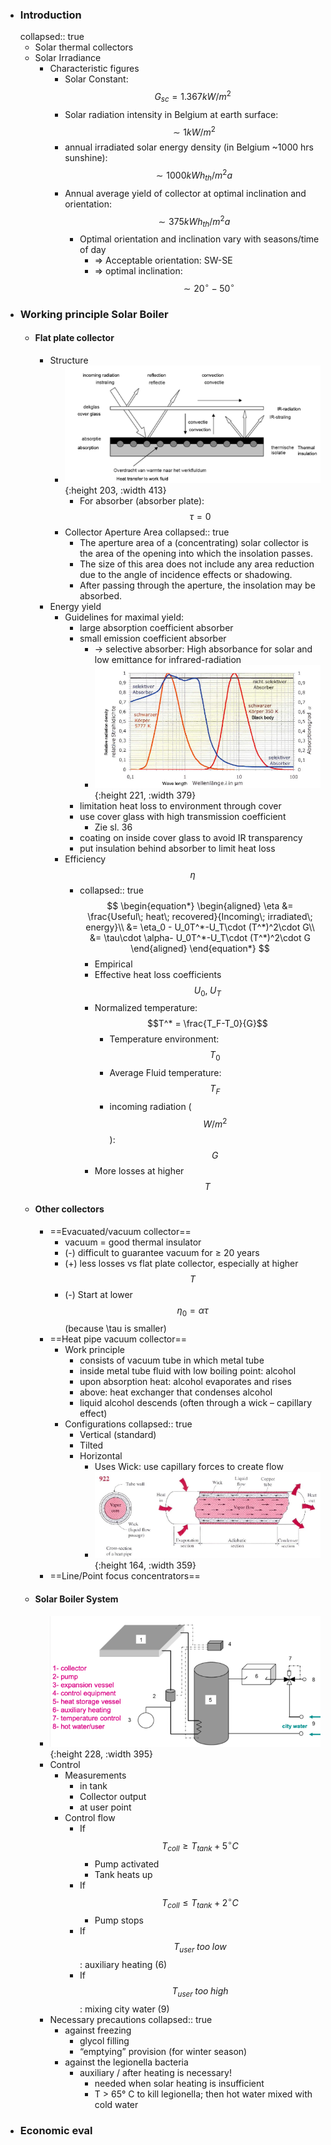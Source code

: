- ### Introduction
  collapsed:: true
	- Solar thermal collectors
	- Solar Irradiance
		- Characteristic figures
			- Solar Constant: $$G_{sc}=1.367kW/m^2$$
			- Solar radiation intensity in Belgium at earth surface: $$\sim 1kW/m^2$$
			- annual irradiated solar energy density (in Belgium ~1000 hrs sunshine): $$\sim 1000kWh_{th}/m^2a$$
			- Annual average yield of collector at optimal inclination and orientation: $$\sim 375 kWh_{th}/m^2a$$
				- Optimal orientation and inclination vary with seasons/time of day
					- => Acceptable orientation: SW-SE
					- => optimal inclination: $$\sim 20^{\circ}-50^{\circ}$$
- ### Working principle Solar Boiler
	- #### Flat plate collector
		- Structure
			- ![image.png](../assets/image_1681565327214_0.png){:height 203, :width 413}
				- For absorber (absorber plate): $$\tau=0$$
			- Collector Aperture Area
			  collapsed:: true
				- The aperture area of a (concentrating) solar collector is the area of the
				  opening into which the insolation passes.
				- The size of this area does not include any area reduction due to the angle
				  of incidence effects or shadowing.
				- After passing through the aperture, the insolation may be absorbed.
		- Energy yield
			- Guidelines for maximal yield:
				- large absorption coefficient absorber
				- small emission coefficient absorber
					- -> selective absorber: High absorbance for solar and low emittance for infrared-radiation
					- ![image.png](../assets/image_1681566455595_0.png){:height 221, :width 379}
				- limitation heat loss to environment through cover
				- use cover glass with high transmission coefficient
					- Zie sl. 36
				- coating on inside cover glass to avoid IR transparency
				- put insulation behind absorber to limit heat loss
			- Efficiency $$\eta$$
				- collapsed:: true
				  $$
				  \begin{equation*}
				  \begin{aligned}
				  \eta &= \frac{Useful\; heat\; recovered}{Incoming\; irradiated\; energy}\\
				  &= \eta_0 - U_0T^*-U_T\cdot (T^*)^2\cdot G\\ 
				  &= \tau\cdot \alpha- U_0T^*-U_T\cdot (T^*)^2\cdot G
				  \end{aligned}
				  \end{equation*}
				  $$
					- Empirical
					- Effective heat loss coefficients $$U_0,\;U_T$$
					- Normalized temperature: $$T^* = \frac{T_F-T_0}{G}$$
						- Temperature environment: $$T_0$$
						- Average Fluid temperature: $$T_F$$
						- incoming radiation ($$W/m^2$$): $$G$$
					- More losses at higher $$T$$
	- #### Other collectors
		- ==Evacuated/vacuum collector==
			- vacuum = good thermal insulator
			- (-) difficult to guarantee vacuum for ≥ 20 years
			- (+) less losses vs flat plate collector, especially at higher $$T$$
			- (-) Start at lower $$\eta_0=\alpha\tau$$ (because \tau is smaller)
		- ==Heat pipe vacuum collector==
			- Work principle
				- consists of vacuum tube in which metal tube
				- inside metal tube fluid with low boiling point: alcohol
				- upon absorption heat: alcohol evaporates and rises
				- above: heat exchanger that condenses alcohol
				- liquid alcohol descends (often through a wick – capillary effect)
			- Configurations
			  collapsed:: true
				- Vertical (standard)
				- Tilted
				- Horizontal
					- Uses Wick: use capillary forces to create flow
					- ![image.png](../assets/image_1681570317092_0.png){:height 164, :width 359}
		- ==Line/Point focus concentrators==
	- #### Solar Boiler System
		- ![image.png](../assets/image_1681571590444_0.png){:height 228, :width 395}
		- Control
			- Measurements
				- in tank
				- Collector output
				- at user point
			- Control flow
				- If $$T_{coll}\geq T_{tank}+5^\circ C$$
					- Pump activated
					- Tank heats up
				- If $$T_{coll}\leq T_{tank}+2^\circ C$$
					- Pump stops
				- If $$T_{user}\; too\; low$$: auxiliary heating (6)
				- If $$T_{user}\; too\; high$$: mixing city water (9)
		- Necessary precautions
		  collapsed:: true
			- against freezing
				- glycol filling
				- “emptying” provision (for winter season)
			- against the legionella bacteria
				- auxiliary / after heating is necessary!
					- needed when solar heating is insufficient
					- T > 65° C to kill legionella; then hot water mixed with cold water
- ### Economic eval